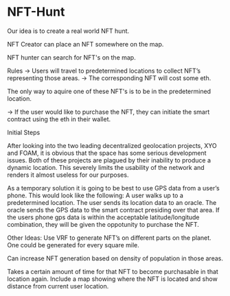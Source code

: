 # NFT-Hunt

Our idea is to create a real world NFT hunt.

NFT Creator can place an NFT somewhere on the map.

NFT hunter can search for NFT's on the map.

Rules → Users will travel to predetermined locations to collect NFT’s representing those areas. → The corresponding NFT will cost some eth.

The only way to aquire one of these NFT's is to be in the predetermined location.

→ If the user would like to purchase the NFT, they can initiate the smart contract using the eth in their wallet.

Initial Steps

After looking into the two leading decentralized geolocation projects, XYO and FOAM, it is obvious that the space has some serious development issues. Both of these projects are plagued by their inability to produce a dynamic location. This severely limits the usability of the network and renders it almost useless for our purposes.

As a temporary solution it is going to be best to use GPS data from a user’s phone. This would look like the following: A user walks up to a predetermined location. The user sends its location data to an oracle. The oracle sends the GPS data to the smart contract presiding over that area. If the users phone gps data is within the acceptable latitude/longitude combination, they will be given the oppotunity to purchase the NFT. 

Other Ideas:
Use VRF to generate NFT’s on different parts on the planet. One could be generated for every square mile. 

Can increase NFT generation based on density of population in those areas. 

Takes a certain amount of time for that NFT to become purchasable in that location again. Include a map showing where the NFT is located and show distance from current user location.
